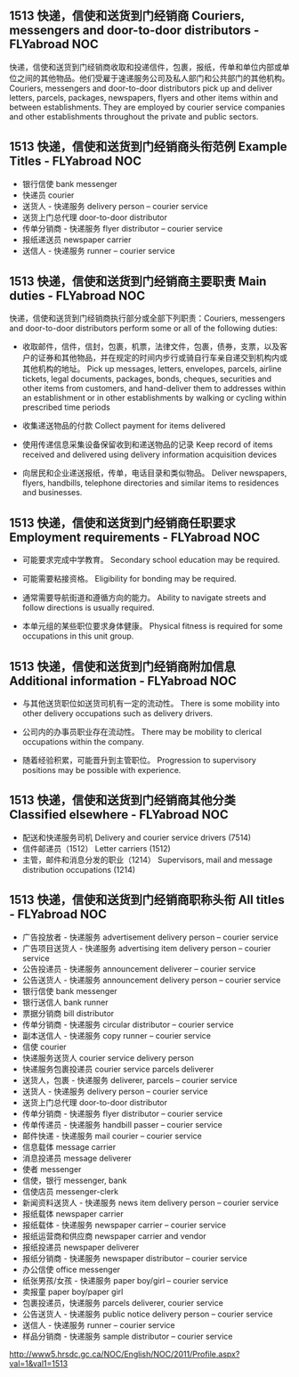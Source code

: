## 1513 快递，信使和送货到门经销商 Couriers, messengers and door-to-door distributors - FLYabroad NOC

快递，信使和送货到门经销商收取和投递信件，包裹，报纸，传单和单位内部或单位之间的其他物品。他们受雇于速递服务公司及私人部门和公共部门的其他机构。
Couriers, messengers and door-to-door distributors pick up and deliver letters, parcels, packages, newspapers, flyers and other items within and between establishments. They are employed by courier service companies and other establishments throughout the private and public sectors.

## 1513 快递，信使和送货到门经销商头衔范例 Example Titles - FLYabroad NOC

* 银行信使 bank messenger
* 快递员 courier
* 送货人 - 快递服务 delivery person – courier service
* 送货上门总代理 door-to-door distributor
* 传单分销商 - 快递服务 flyer distributor – courier service
* 报纸递送员 newspaper carrier
* 送信人 - 快递服务 runner – courier service

## 1513 快递，信使和送货到门经销商主要职责 Main duties - FLYabroad NOC

快递，信使和送货到门经销商执行部分或全部下列职责：Couriers, messengers and door-to-door distributors perform some or all of the following duties:

* 收取邮件，信件，信封，包裹，机票，法律文件，包裹，债券，支票，以及客户的证券和其他物品，并在规定的时间内步行或骑自行车亲自递交到机构内或其他机构的地址。
Pick up messages, letters, envelopes, parcels, airline tickets, legal documents, packages, bonds, cheques, securities and other items from customers, and hand-deliver them to addresses within an establishment or in other establishments by walking or cycling within prescribed time periods

* 收集递送物品的付款
Collect payment for items delivered

* 使用传递信息采集设备保留收到和递送物品的记录
Keep record of items received and delivered using delivery information acquisition devices

* 向居民和企业递送报纸，传单，电话目录和类似物品。
Deliver newspapers, flyers, handbills, telephone directories and similar items to residences and businesses.

## 1513 快递，信使和送货到门经销商任职要求 Employment requirements - FLYabroad NOC

* 可能要求完成中学教育。
Secondary school education may be required.

* 可能需要粘接资格。
Eligibility for bonding may be required.

* 通常需要导航街道和遵循方向的能力。
Ability to navigate streets and follow directions is usually required.

* 本单元组的某些职位要求身体健康。
Physical fitness is required for some occupations in this unit group.

## 1513 快递，信使和送货到门经销商附加信息 Additional information - FLYabroad NOC

* 与其他送货职位如送货司机有一定的流动性。
There is some mobility into other delivery occupations such as delivery drivers.

* 公司内的办事员职业存在流动性。
There may be mobility to clerical occupations within the company.

* 随着经验积累，可能晋升到主管职位。
Progression to supervisory positions may be possible with experience.

## 1513 快递，信使和送货到门经销商其他分类 Classified elsewhere - FLYabroad NOC

* 配送和快递服务司机 Delivery and courier service drivers (7514)
* 信件邮递员（1512） Letter carriers (1512)
* 主管，邮件和消息分发的职业（1214） Supervisors, mail and message distribution occupations (1214)

## 1513 快递，信使和送货到门经销商职称头衔 All titles - FLYabroad NOC

* 广告投放者 - 快递服务 advertisement delivery person – courier service
* 广告项目送货人 - 快递服务 advertising item delivery person – courier service
* 公告投递员 - 快递服务 announcement deliverer – courier service
* 公告送货人 - 快递服务 announcement delivery person – courier service
* 银行信使 bank messenger
* 银行送信人 bank runner
* 票据分销商 bill distributor
* 传单分销商 - 快递服务 circular distributor – courier service
* 副本送信人 - 快递服务 copy runner – courier service
* 信使 courier
* 快递服务送货人 courier service delivery person
* 快递服务包裹投递员 courier service parcels deliverer
* 送货人，包裹 - 快递服务 deliverer, parcels – courier service
* 送货人 - 快递服务 delivery person – courier service
* 送货上门总代理 door-to-door distributor
* 传单分销商 - 快递服务 flyer distributor – courier service
* 传单传递员 - 快递服务 handbill passer – courier service
* 邮件快递 - 快递服务 mail courier – courier service
* 信息载体 message carrier
* 消息投递员 message deliverer
* 使者 messenger
* 信使，银行 messenger, bank
* 信使店员 messenger-clerk
* 新闻资料送货人 - 快递服务 news item delivery person – courier service
* 报纸载体 newspaper carrier
* 报纸载体 - 快递服务 newspaper carrier – courier service
* 报纸运营商和供应商 newspaper carrier and vendor
* 报纸投递员 newspaper deliverer
* 报纸分销商 - 快递服务 newspaper distributor – courier service
* 办公信使 office messenger
* 纸张男孩/女孩 - 快递服务 paper boy/girl – courier service
* 卖报童 paper boy/paper girl
* 包裹投递员，快递服务 parcels deliverer, courier service
* 公告送货人 - 快递服务 public notice delivery person – courier service
* 送信人 - 快递服务 runner – courier service
* 样品分销商 - 快递服务 sample distributor – courier service

http://www5.hrsdc.gc.ca/NOC/English/NOC/2011/Profile.aspx?val=1&val1=1513